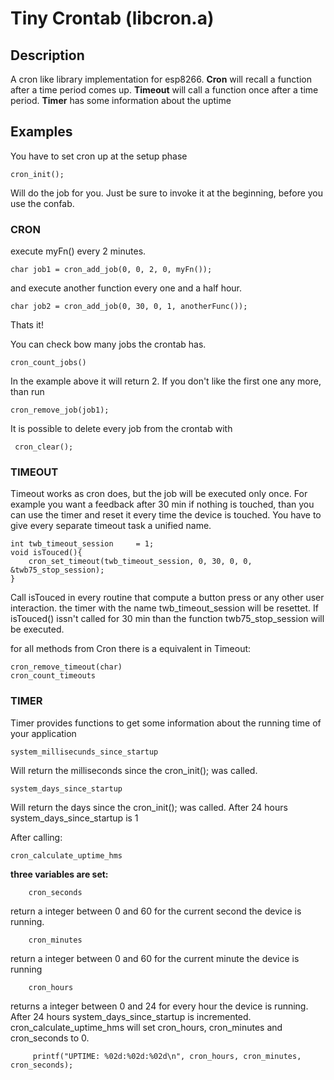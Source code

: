Tiny Crontab (libcron.a)
==================

Description
------------------------------
A cron like library implementation for esp8266.
**Cron** will recall a function after a time period comes up.
**Timeout** will call a function once after a time period.
**Timer** has some information about the uptime


Examples
------------------------------

You have to set cron up at the setup phase

	cron_init();

Will do the job for you. Just be sure to invoke it at the beginning, before you use the confab.

###  CRON ###

 execute myFn() every 2 minutes.

	char job1 = cron_add_job(0, 0, 2, 0, myFn()); 


and execute another function every one and a half hour.

	char job2 = cron_add_job(0, 30, 0, 1, anotherFunc()); 

Thats it! 


You can check bow many jobs the crontab has.

	cron_count_jobs()

In the example above it will return 2.
If you don't like the first one any more, than run

	cron_remove_job(job1);

It is possible to delete every job from the crontab with

	 cron_clear();


###  TIMEOUT ###

Timeout works as cron does, but the job will be executed only once. For example you want a feedback after 30 min if nothing is touched, than you can use the timer and reset it every time the device is touched.
You have to give every separate timeout task a unified name. 

	int twb_timeout_session 	= 1;
	void isTouced(){
		cron_set_timeout(twb_timeout_session, 0, 30, 0, 0, &twb75_stop_session);
	}

Call isTouced in every routine that compute a button press or any other user interaction. the timer with the name twb_timeout_session will be resettet. If isTouced() issn't called for 30 min than the function twb75_stop_session will be executed.

for all methods from Cron there is a equivalent in Timeout:

	cron_remove_timeout(char)
	cron_count_timeouts

### TIMER ###
Timer provides functions to get some information about the running time of your application

	system_millisecunds_since_startup

Will return the milliseconds since the cron_init(); was called.

	system_days_since_startup

Will return the days since the cron_init(); was called.
After 24 hours system_days_since_startup is 1

After calling:

	cron_calculate_uptime_hms


**three variables are set:**

		cron_seconds
return a integer between 0 and 60 for the current second the device is running.  

		cron_minutes
return a integer between 0 and 60 for the current minute the device is running	

		cron_hours
returns a integer between 0 and 24 for every hour the device is running. After 24 hours system_days_since_startup is incremented. cron_calculate_uptime_hms will set cron_hours, cron_minutes and cron_seconds to 0.

		 printf("UPTIME: %02d:%02d:%02d\n", cron_hours, cron_minutes, cron_seconds);


